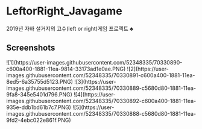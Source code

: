 # LeftorRight_Javagame
2019년 자바 설거지의 고수(left or right)게임 프로젝트 ♣

Screenshots
-----------

<div>
![1](https://user-images.githubusercontent.com/52348335/70330890-c600a400-1881-11ea-9814-33173ad1e0ae.PNG)
![2](https://user-images.githubusercontent.com/52348335/70330891-c600a400-1881-11ea-8ed5-6a35755d5123.PNG)
![3](https://user-images.githubusercontent.com/52348335/70330889-c5680d80-1881-11ea-9fa8-345e5401d796.PNG)
![4](https://user-images.githubusercontent.com/52348335/70330892-c600a400-1881-11ea-935e-ddb1bd61b7c7.PNG)
![5](https://user-images.githubusercontent.com/52348335/70330888-c5680d80-1881-11ea-9fd2-4ebc022e861f.PNG)
</div>

